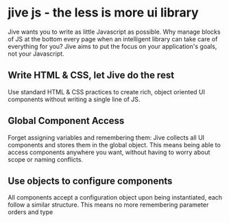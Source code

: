 jive js - the less is more ui library
===

Jive wants you to write as little Javascript as possible. Why manage blocks of JS at the bottom every page when an intelligent library can take care of everything for you? Jive aims to put the focus on your application's goals, not your Javascript.

## Write HTML & CSS, let Jive do the rest

Use standard HTML & CSS practices to create rich, object oriented UI components without writing a single line of JS.

## Global Component Access

Forget assigning variables and remembering them: Jive collects all UI components and stores them in the global object. This means being able to access components anywhere you want, without having to worry about scope or naming conflicts.

## Use objects to configure components

All components accept a configuration object upon being instantiated, each follow a similar structure. This means no more remembering parameter orders and type
